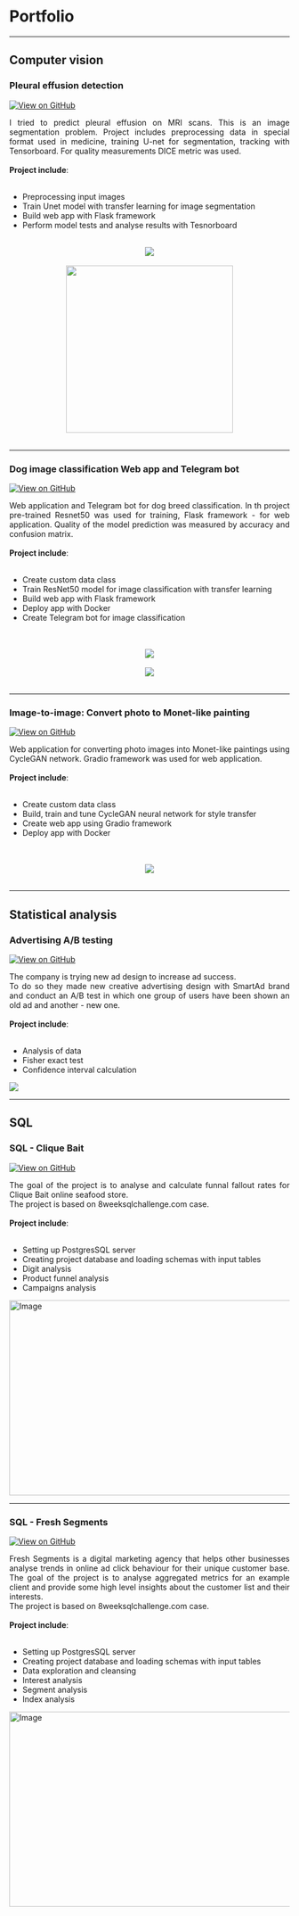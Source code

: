 # Portfolio

---

## Computer vision

### Pleural effusion detection

[![View on GitHub](https://img.shields.io/badge/GitHub-View_on_GitHub-blue?logo=GitHub)](https://github.com/LtvnSergey/Pleural-Effusion-Detection)

<div style="text-align: justify"> I tried to predict pleural effusion on MRI scans. 
This is an image segmentation problem. Project includes preprocessing data in special format used in medicine,  
training U-net for segmentation, tracking with Tensorboard. For quality measurements DICE metric was used.    
<br>
<br>
<b>Project include</b>: 
<br>
<br>
<ul class="b">
    <li>Preprocessing input images</li>
    <li>Train Unet model with transfer learning for image segmentation</li>
    <li>Build web app with  Flask framework</li>
    <li>Perform model tests and analyse results with Tesnorboard</li>
</ul>
</div>

<br>
<center><img src="images/pleural_1.png"/></center>

<br>
<center><img src="images/pleural_2.png" width="300"/></center>
<br>

---
### Dog image classification Web app and Telegram bot

[![View on GitHub](https://img.shields.io/badge/GitHub-View_on_GitHub-blue?logo=GitHub)](https://github.com/LtvnSergey/Dog-Image-Classification)
<div style="text-align: justify">  Web application and Telegram bot for dog breed classification. 
In th project pre-trained Resnet50 was used for training,  Flask framework - for web application.    
Quality of the model prediction was measured by accuracy and confusion matrix.
<br>
<br>
<b>Project include</b>: 
<br>
<br>
<ul class="b">
    <li>Create custom data class</li>
    <li>Train ResNet50 model for image classification with transfer learning</li>
    <li>Build web app with  Flask framework</li>
    <li>Deploy app with Docker</li>
    <li>Create Telegram bot for image classification</li>
</ul>
</div>

<br>
<br>
<center><img src="images/dog_1.png"/></center>
<br>
<center><img src="images/dog_2.png"/></center>
<br>

---

### Image-to-image: Convert photo to Monet-like painting

[![View on GitHub](https://img.shields.io/badge/GitHub-View_on_GitHub-blue?logo=GitHub)](https://github.com/LtvnSergey/CycleGAN-Photo-to-Monet)
<div style="text-align: justify">  Web application for converting photo images into Monet-like paintings using CycleGAN network.  
Gradio framework was used for web application.
<br>
<br>
<b>Project include</b>: 
<br>
<br>
<ul class="b">
    <li>Create custom data class</li>
    <li>Build, train and tune CycleGAN neural network for style transfer</li>
    <li>Create web app using Gradio framework</li>
    <li>Deploy app with Docker</li>
</ul>
</div>

<br>
<br>
<center><img src="images/cyclegan_1.png"/></center>
<br>

 ---


## Statistical analysis

### Advertising A/B testing

[![View on GitHub](https://img.shields.io/badge/GitHub-View_on_GitHub-blue?logo=GitHub)](https://github.com/LtvnSergey/Advertising-A-B-Testing)

<div style="text-align: justify">The company is trying new ad design to increase ad success. 
<br>To do so they made new creative advertising design with SmartAd brand and conduct an A/B test in which one group of users have been shown an old ad and another - new one.
<br>
<br>
<b>Project include</b>: 
<br>
<br>
<ul class="b">
    <li>Analysis of data</li>
    <li>Fisher exact test</li>
    <li>Confidence interval calculation</li>
</ul>
</div>

<img src="images/a_b_test.png"/>


---


## SQL

### SQL - Clique Bait

[![View on GitHub](https://img.shields.io/badge/GitHub-View_on_GitHub-blue?logo=GitHub)](https://github.com/LtvnSergey/SQL-Clique-Bait)

<div style="text-align: justify">The goal of the project is to analyse and calculate funnal fallout rates for Clique Bait online seafood store.
<br>The project is based on 8weeksqlchallenge.com case.
<br>
<br>
<b>Project include</b>: 
<br>
<br>
<ul class="b">
    <li>Setting up PostgresSQL server</li>
    <li>Creating project database and loading schemas with input tables</li>
    <li>Digit analysis</li>
    <li>Product funnel analysis</li>
    <li>Campaigns analysis</li>
</ul>
</div>

<img src="images/clique_bait.png" alt="Image" width="1000" height="350"/>


 ---


### SQL - Fresh Segments

[![View on GitHub](https://img.shields.io/badge/GitHub-View_on_GitHub-blue?logo=GitHub)](https://github.com/LtvnSergey/SQL-Clique-Bait)

<div style="text-align: justify">Fresh Segments is a digital marketing agency that helps other businesses analyse trends in online ad click behaviour for their unique customer base.
The goal of the project is to analyse aggregated metrics for an example client and provide some high level insights about the customer list and their interests.
<br>The project is based on 8weeksqlchallenge.com case.
<br>
<br>
<b>Project include</b>: 
<br>
<br>
<ul class="b">
    <li>Setting up PostgresSQL server</li>
    <li>Creating project database and loading schemas with input tables</li>
    <li>Data exploration and cleansing</li>
    <li>Interest analysis</li>
    <li>Segment analysis
    <li>Index analysis</li>
</ul>
</div>

<img src="images/fresh_segments.png" alt="Image" width="1000" height="350"/>
